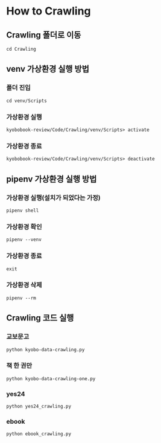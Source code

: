 # How to Crawling

## Crawling 폴더로 이동

```
cd Crawling
```

## venv 가상환경 실행 방법

### 폴더 진입

```
cd venv/Scripts
```

### 가상환경 실행

```
kyobobook-review/Code/Crawling/venv/Scripts> activate
```

### 가상환경 종료

```
kyobobook-review/Code/Crawling/venv/Scripts> deactivate
```

## pipenv 가상환경 실행 방법

### 가상환경 실행(설치가 되었다는 가정)

```
pipenv shell
```

### 가상환경 확인

```
pipenv --venv
```

### 가상환경 종료

```
exit
```

### 가상환경 삭제

```
pipenv --rm
```

## Crawling 코드 실행

### 교보문고

```
python kyobo-data-crawling.py
```

### 책 한 권만

```
python kyobo-data-crawling-one.py
```

### yes24

```
python yes24_crawling.py
```

### ebook

```
python ebook_crawling.py
```
